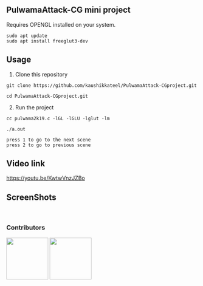 ## PulwamaAttack-CG mini project

Requires OPENGL installed on your system.
```
sudo apt update
sudo apt install freeglut3-dev
```
## Usage

1. Clone this repository

```
git clone https://github.com/kaushikkateel/PulwamaAttack-CGproject.git

cd PulwamaAttack-CGproject.git
```

2. Run the project

```
cc pulwama2k19.c -lGL -lGLU -lglut -lm

./a.out

press 1 to go to the next scene 
press 2 to go to previous scene

```

## Video link
  https://youtu.be/KwtwVnzJZBo


## ScreenShots
<img src="https://github.com/kaushikkateel/PulwamaAttack-CGproject/blob/master/images/1.PNG" alt="">
<img src="https://github.com/kaushikkateel/PulwamaAttack-CGproject/blob/master/images/2.PNG" alt="">
<img src="https://github.com/kaushikkateel/PulwamaAttack-CGproject/blob/master/images/3.PNG" alt="">
<img src="https://github.com/kaushikkateel/PulwamaAttack-CGproject/blob/master/images/4.PNG" alt="">
<img src="https://github.com/kaushikkateel/PulwamaAttack-CGproject/blob/master/images/5.PNG" alt="">

### Contributors

<p float="left">
  <a href="https://github.com/kaushikkateel"><img src="https://avatars3.githubusercontent.com/u/49521970?s=400&v=4" width="110" height="110" /></a>
  <a href="https://github.com/dushyanthprabhu"><img src="https://avatars3.githubusercontent.com/u/52596301?s=400&v=4" width="110" height="110" /></a>
</p>



